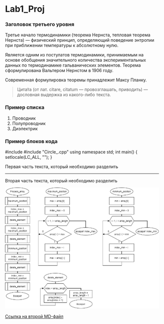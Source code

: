 # Lab1_Proj

### Заголовок третьего уровня

Третье начало термодинамики (теорема Нернста, тепловая теорема Нернста) — физический принцип, определяющий поведение энтропии при приближении температуры к абсолютному нулю. 

Является одним из постулатов термодинамики, принимаемым на основе обобщения значительного количества экспериментальных данных по термодинамике гальванических элементов. Теорема сформулирована Вальтером Нернстом в 1906 году. 

Современная формулировка теоремы принадлежит Максу Планку.

>Цита́та (от лат. citare, citatum — провозглашать, приводить) — дословная выдержка из какого-либо текста.

### Пример списка

1.	Проводник
2.	Полупроводник
3.	Диэлектрик

### Пример блоков кода

  #include <iostream>
  #include "Circle_.cpp"
  using namespace std;
  int main()
  { setlocale(LC_ALL, ""); }

Первая часть текста, который необходимо разделить
***
Вторая часть текста, который необходимо разделить
  
![alt text](pkdpfogk.png "Описание")
  
[Ссылка на второй MD-файл](https://github.com/Nyatalanta/Lab1_Proj/blob/main/ReadMe2.md "Подсказка")
